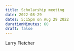 ```yaml
---
title: Scholarship meeting
date: 2022-08-29
dates: 5:15pm on Aug 29 2022
durationMinutes: 60
draft: false
---
```

Larry Fletcher